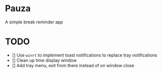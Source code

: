 # Pauza

A simple break reminder app

# TODO

 - [] Use `winrt` to implement toast notifications to replace tray notifications
 - [] Clean up time display window
 - [] Add tray menu, exit from there instead of on window close
